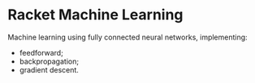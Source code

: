 # Racket Machine Learning

Machine learning using fully connected neural networks, implementing:

- feedforward;
- backpropagation;
- gradient descent.
